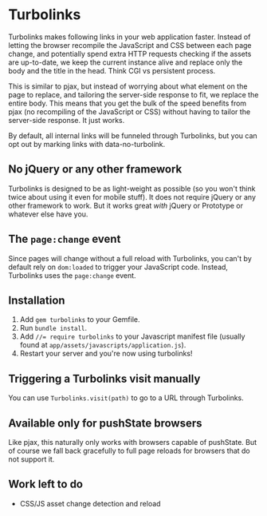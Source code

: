 Turbolinks
===========

Turbolinks makes following links in your web application faster. Instead of letting the browser recompile the JavaScript and CSS between each page change, and potentially spend extra HTTP requests checking if the assets are up-to-date, we keep the current instance alive and replace only the body and the title in the head. Think CGI vs persistent process.

This is similar to pjax, but instead of worrying about what element on the page to replace, and tailoring the server-side response to fit, we replace the entire body. This means that you get the bulk of the speed benefits from pjax (no recompiling of the JavaScript or CSS) without having to tailor the server-side response. It just works.

By default, all internal links will be funneled through Turbolinks, but you can opt out by marking links with data-no-turbolink.


No jQuery or any other framework
--------------------------------

Turbolinks is designed to be as light-weight as possible (so you won't think twice about using it even for mobile stuff). It does not require jQuery or any other framework to work. But it works great _with_ jQuery or Prototype or whatever else have you.


The `page:change` event
---------------------

Since pages will change without a full reload with Turbolinks, you can't by default rely on `dom:loaded` to trigger your JavaScript code. Instead, Turbolinks uses the `page:change` event.

Installation
------------

1. Add `gem turbolinks` to your Gemfile.
1. Run `bundle install`.
1. Add `//= require turbolinks` to your Javascript manifest file (usually found at `app/assets/javascripts/application.js`).
1. Restart your server and you're now using turbolinks!

Triggering a Turbolinks visit manually
---------------------------------------

You can use `Turbolinks.visit(path)` to go to a URL through Turbolinks.


Available only for pushState browsers
-------------------------------------

Like pjax, this naturally only works with browsers capable of pushState. But of course we fall back gracefully to full page reloads for browsers that do not support it.


Work left to do
---------------

* CSS/JS asset change detection and reload
